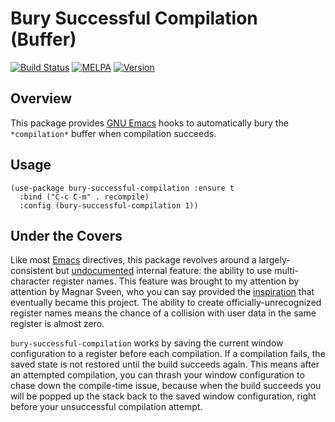 # Bury Successful Compilation (Buffer)

[![Build Status](https://travis-ci.org/EricCrosson/bury-successful-compilation.svg?branch=master)](https://travis-ci.org/EricCrosson/bury-successful-compilation) [![MELPA](http://melpa.org/packages/bury-successful-compilation-badge.svg)](http://melpa.org/#/bury-successful-compilation) [![Version](https://img.shields.io/github/tag/EricCrosson/bury-successful-compilation.svg)](https://github.com/EricCrosson/bury-successful-compilation/releases)

## Overview

This package provides [GNU Emacs] hooks to automatically bury the
`*compilation*` buffer when compilation succeeds.

## Usage

```
(use-package bury-successful-compilation :ensure t
  :bind ("C-c C-m" . recompile)
  :config (bury-successful-compilation 1))
```

## Under the Covers

Like most [Emacs] directives, this package revolves around a
largely-consistent but [undocumented] internal feature: the ability to
use multi-character register names. This feature was brought to my
attention by attention by Magnar Sveen, who you can say provided the
[inspiration] that eventually became this project. The ability to
create officially-unrecognized register names means the chance of a
collision with user data in the same register is almost zero.

`bury-successful-compilation` works by saving the current window
configuration to a register before each compilation. If a compilation
fails, the saved state is not restored until the build succeeds
again. This means after an attempted compilation, you can thrash your
window configuration to chase down the compile-time issue, because
when the build succeeds you will be popped up the stack back to the
saved window configuration, right before your unsuccessful compilation
attempt.

[Emacs]: https://www.gnu.org/software/emacs/
[GNU Emacs]: https://www.gnu.org/software/emacs/
[undocumented]: https://www.emacswiki.org/emacs/WindowsAndRegisters
[inspiration]: http://whattheemacsd.com/setup-magit.el-01.html

